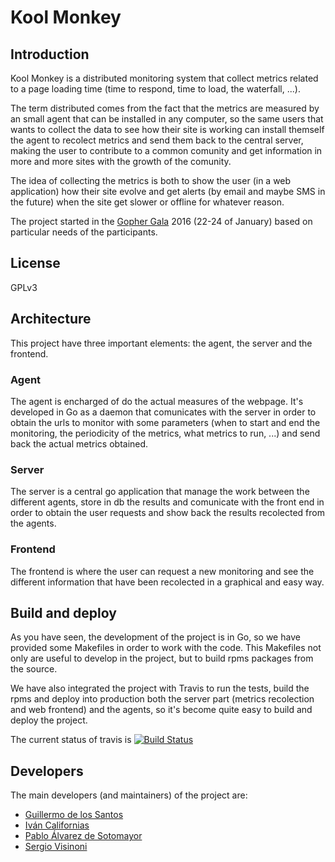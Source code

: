  Kool Monkey
=============

## Introduction

Kool Monkey is a distributed monitoring system that collect metrics
related to a page loading time (time to respond, time to load, the
waterfall, ...).

The term distributed comes from the fact that the metrics are
measured by an small agent that can be installed in any computer, so
the same users that wants to collect the data to see how their site is
working can install themself the agent to recolect metrics and send
them back to the central server, making the user to contribute to a
common comunity and get information in more and more sites with the
growth of the comunity.

The idea of collecting the metrics is both to show the user (in a web
application) how their site evolve and get alerts (by email and maybe
SMS in the future) when the site get slower or offline for whatever
reason.

The project started in the [Gopher Gala](http://www.gophergala.com/)
2016 (22-24 of January) based on particular needs of the participants.

## License

GPLv3

## Architecture

This project have three important elements: the agent, the server and
the frontend.

### Agent

The agent is encharged of do the actual measures of the webpage. It's
developed in Go as a daemon that comunicates with the server in order
to obtain the urls to monitor with some parameters (when to start and
end the monitoring, the periodicity of the metrics, what metrics to
run, ...) and send back the actual metrics obtained.

### Server

The server is a central go application that manage the work between
the different agents, store in db the results and comunicate with the
front end in order to obtain the user requests and show back the
results recolected from the agents.

### Frontend

The frontend is where the user can request a new monitoring and see
the different information that have been recolected in a graphical and
easy way.

## Build and deploy

As you have seen, the development of the project is in Go, so we have
provided some Makefiles in order to work with the code. This Makefiles
not only are useful to develop in the project, but to build rpms
packages from the source.

We have also integrated the project with Travis to run the tests,
build the rpms and deploy into production both the server part
(metrics recolection and web frontend) and the agents, so it's become
quite easy to build and deploy the project.

The current status of travis is [![Build Status](https://travis-ci.org/ivan-californias/kool_monkey.svg?branch=master)](https://travis-ci.org/ivan-californias/kool_monkey)

## Developers

The main developers (and maintainers) of the project are:

* [Guillermo de los Santos](https://github.com/MemoDLSG)
* [Iván Californias](https://github.com/ivan-californias)
* [Pablo Álvarez de Sotomayor](https://github.com/i02sopop)
* [Sergio Visinoni](https://github.com/piffio)
